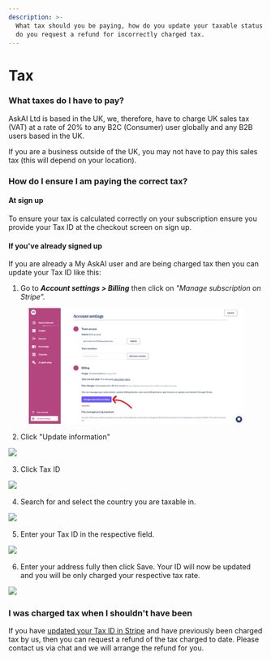 ```yaml
---
description: >-
  What tax should you be paying, how do you update your taxable status and how
  do you request a refund for incorrectly charged tax.
---
```


# Tax

### What taxes do I have to pay?

AskAI Ltd is based in the UK, we, therefore, have to charge UK sales tax (VAT) at a rate of 20% to any B2C (Consumer) user globally and any B2B users based in the UK.

If you are a business outside of the UK, you may not have to pay this sales tax (this will depend on your location).

### How do I ensure I am paying the correct tax?

#### At sign up

To ensure your tax is calculated correctly on your subscription ensure you provide your Tax ID at the checkout screen on sign up.

#### If you've already signed up

If you are already a My AskAI user and are being charged tax then you can update your Tax ID like this:

1. Go to _**Account settings > Billing**_ then click on _"Manage subscription on Stripe"._

<figure><img src="../../.gitbook/assets/image (479).png" alt=""><figcaption></figcaption></figure>

2. Click "Update information"

![](https://ajeuwbhvhr.cloudimg.io/colony-recorder.s3.amazonaws.com/files/2023-08-15/b77f5939-733c-4448-b8ba-568ee237efc1/user_cropped_screenshot.jpeg?tl_px=325,461\&br_px=1185,942\&force_format=png\&width=560.0\&wat_scale=50\&wat=1\&wat_opacity=1\&wat_gravity=northwest\&wat_url=https://colony-recorder.s3.amazonaws.com/images/watermarks/EAB308_standard.png\&wat_pad=262,138)

3. Click Tax ID

![](https://ajeuwbhvhr.cloudimg.io/colony-recorder.s3.amazonaws.com/files/2023-08-15/1ae4e7c0-0d41-4752-b3ad-bfe6a50970a3/user_cropped_screenshot.jpeg?tl_px=320,474\&br_px=1180,955\&force_format=png\&width=560.0\&wat_scale=50\&wat=1\&wat_opacity=1\&wat_gravity=northwest\&wat_url=https://colony-recorder.s3.amazonaws.com/images/watermarks/EAB308_standard.png\&wat_pad=262,150)

4. Search for and select the country you are taxable in.

![](https://ajeuwbhvhr.cloudimg.io/colony-recorder.s3.amazonaws.com/files/2023-08-15/842a0545-e67b-41a2-9842-5fd6b75870c2/user_cropped_screenshot.jpeg?tl_px=339,371\&br_px=1199,852\&force_format=png\&width=560.0\&wat_scale=50\&wat=1\&wat_opacity=1\&wat_gravity=northwest\&wat_url=https://colony-recorder.s3.amazonaws.com/images/watermarks/EAB308_standard.png\&wat_pad=262,138)

5. Enter your Tax ID in the respective field.

![](https://ajeuwbhvhr.cloudimg.io/colony-recorder.s3.amazonaws.com/files/2023-08-15/ad8f0ecc-0e42-4c53-a2a8-5c19b104f15d/user_cropped_screenshot.jpeg?tl_px=482,474\&br_px=1342,955\&force_format=png\&width=560.0\&wat_scale=50\&wat=1\&wat_opacity=1\&wat_gravity=northwest\&wat_url=https://colony-recorder.s3.amazonaws.com/images/watermarks/EAB308_standard.png\&wat_pad=262,151)

6. Enter your address fully then click Save. Your ID will now be updated and you will be only charged your respective tax rate.

![](https://ajeuwbhvhr.cloudimg.io/colony-recorder.s3.amazonaws.com/files/2023-08-15/81a049a1-6db7-4679-a5d7-29d1f976fe88/user_cropped_screenshot.jpeg?tl_px=328,222\&br_px=1188,703\&force_format=png\&width=560.0\&wat_scale=50\&wat=1\&wat_opacity=1\&wat_gravity=northwest\&wat_url=https://colony-recorder.s3.amazonaws.com/images/watermarks/EAB308_standard.png\&wat_pad=262,138)

### I was charged tax when I shouldn't have been

If you have [updated your Tax ID in Stripe](tax.md#how-do-i-ensure-i-am-paying-the-correct-tax) and have previously been charged tax by us, then you can request a refund of the tax charged to date. Please contact us via chat and we will arrange the refund for you.
